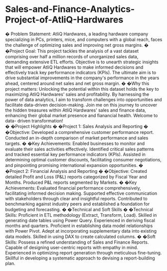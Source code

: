 # Sales-and-Finance-Analytics-Project-of-AtliQ-Hardwares


� Problem Statement: 
AtliQ Hardwares, a leading hardware company specializing in PCs, printers, mice, and 
computers with a global reach, faces the challenge of optimizing sales and improving 
net gross margins. 
�
�Project Goal: 
This project tackles the analysis of a vast dataset comprising over half a million records 
of unorganized sales data, demanding extensive ETL efforts.  Objective is to unearth 
strategic insights that will empower AtliQ Hardwares to make informed decisions and 
effectively track key performance indicators (KPIs). The ultimate aim is to drive 
substantial improvements in the company's performance in the years ahead, centered 
around net sales and net gross margin. 
�
�Why this project matters: 
Unlocking the potential within this dataset holds the key to maximizing AtliQ 
Hardwares' sales and profitability. 
By harnessing the power of data analytics, I aim to transform challenges into 
opportunities and facilitate data-driven decision-making. 
Join me on this journey to uncover the hidden treasures within AtliQ Hardwares' sales 
and finance data, enhancing their global market presence and fianancial health. 
Welcome to data- driven transformation!  
�
�Project Highlights 
�
�Project 1: Sales Analysis and Reporting 
�
�Objective: 
Developed a comprehensive customer performance report. 
Conducted an in-depth comparison of market performance and sales targets. 
�
�Key Achievements: 
Enabled businesses to monitor and evaluate their sales activities effectively. 
Identified critical sales patterns and tracked essential key performance indicators 
(KPIs). 
Assisted in determining optimal customer discounts, facilitating consumer 
negotiations, and pinpointing promising international expansion opportunities. 
�
�Project 2: Financial Analysis and Reporting 
�
�Objective: 
Created detailed Profit and Loss (P&L) reports categorized by Fiscal Year and Months. 
Produced P&L reports segmented by Markets. 
�
�Key Achievements: 
Evaluated financial performance comprehensively, facilitating informed decision
making. 
Supported effective communication with stakeholders through clear and insightful 
reports. 
Contributed to benchmarking against industry peers and established a foundation for 
budgeting and forecasting. 
�
�Technical and Soft Skills 
�
�Technical Skills: 
Proficient in ETL methodology (Extract, Transform, Load). 
Skilled in generating date tables using Power Query. 
Experienced in deriving fiscal months and quarters. 
Proficient in establishing data model relationships with Power Pivot. 
Adept at incorporating supplementary data into existing data models. 
Skilled in using DAX to create calculated columns. 
�
�Soft Skills: 
Possess a refined understanding of Sales and Finance Reports. 
Capable of designing user-centric reports with empathy in mind. 
Experienced in optimizing report generation through meticulous fine-tuning. 
Skillful in developing a systematic approach to devising a report-building plan.
